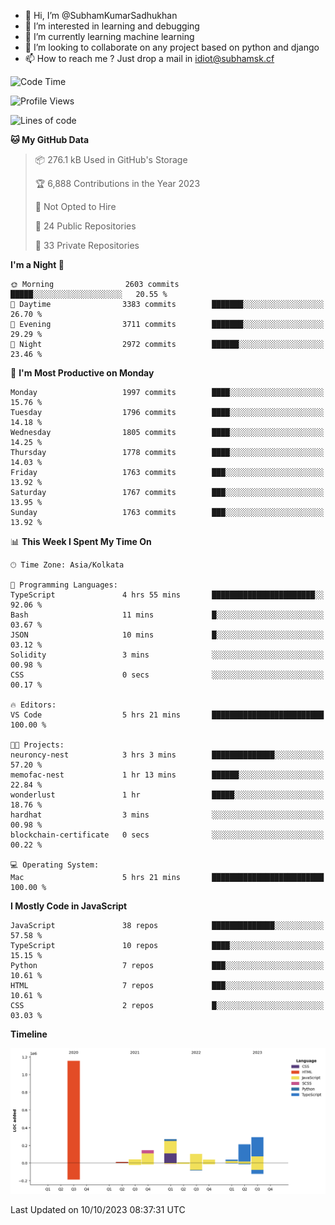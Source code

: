 - 👋 Hi, I’m @SubhamKumarSadhukhan
- 👀 I’m interested in learning and debugging
- 🌱 I’m currently learning machine learning
- 💞️ I’m looking to collaborate on any project based on python and django
- 📫 How to reach me ?
      Just drop a mail in idiot@subhamsk.cf

<!---
SubhamKumarSadhukhan/SubhamKumarSadhukhan is a ✨ special ✨ repository because its `README.md` (this file) appears on your GitHub profile.
You can click the Preview link to take a look at your changes.
--->


<!--START_SECTION:waka-->
![Code Time](http://img.shields.io/badge/Code%20Time-1%2C589%20hrs%2032%20mins-blue)

![Profile Views](http://img.shields.io/badge/Profile%20Views-1-blue)

![Lines of code](https://img.shields.io/badge/From%20Hello%20World%20I%27ve%20Written-2.3%20million%20lines%20of%20code-blue)

**🐱 My GitHub Data** 

> 📦 276.1 kB Used in GitHub's Storage 
 > 
> 🏆 6,888 Contributions in the Year 2023
 > 
> 🚫 Not Opted to Hire
 > 
> 📜 24 Public Repositories 
 > 
> 🔑 33 Private Repositories 
 > 
**I'm a Night 🦉** 

```text
🌞 Morning                2603 commits        █████░░░░░░░░░░░░░░░░░░░░   20.55 % 
🌆 Daytime                3383 commits        ███████░░░░░░░░░░░░░░░░░░   26.70 % 
🌃 Evening                3711 commits        ███████░░░░░░░░░░░░░░░░░░   29.29 % 
🌙 Night                  2972 commits        ██████░░░░░░░░░░░░░░░░░░░   23.46 % 
```
📅 **I'm Most Productive on Monday** 

```text
Monday                   1997 commits        ████░░░░░░░░░░░░░░░░░░░░░   15.76 % 
Tuesday                  1796 commits        ████░░░░░░░░░░░░░░░░░░░░░   14.18 % 
Wednesday                1805 commits        ████░░░░░░░░░░░░░░░░░░░░░   14.25 % 
Thursday                 1778 commits        ████░░░░░░░░░░░░░░░░░░░░░   14.03 % 
Friday                   1763 commits        ███░░░░░░░░░░░░░░░░░░░░░░   13.92 % 
Saturday                 1767 commits        ███░░░░░░░░░░░░░░░░░░░░░░   13.95 % 
Sunday                   1763 commits        ███░░░░░░░░░░░░░░░░░░░░░░   13.92 % 
```


📊 **This Week I Spent My Time On** 

```text
🕑︎ Time Zone: Asia/Kolkata

💬 Programming Languages: 
TypeScript               4 hrs 55 mins       ███████████████████████░░   92.06 % 
Bash                     11 mins             █░░░░░░░░░░░░░░░░░░░░░░░░   03.67 % 
JSON                     10 mins             █░░░░░░░░░░░░░░░░░░░░░░░░   03.12 % 
Solidity                 3 mins              ░░░░░░░░░░░░░░░░░░░░░░░░░   00.98 % 
CSS                      0 secs              ░░░░░░░░░░░░░░░░░░░░░░░░░   00.17 % 

🔥 Editors: 
VS Code                  5 hrs 21 mins       █████████████████████████   100.00 % 

🐱‍💻 Projects: 
neuroncy-nest            3 hrs 3 mins        ██████████████░░░░░░░░░░░   57.20 % 
memofac-nest             1 hr 13 mins        ██████░░░░░░░░░░░░░░░░░░░   22.84 % 
wonderlust               1 hr                █████░░░░░░░░░░░░░░░░░░░░   18.76 % 
hardhat                  3 mins              ░░░░░░░░░░░░░░░░░░░░░░░░░   00.98 % 
blockchain-certificate   0 secs              ░░░░░░░░░░░░░░░░░░░░░░░░░   00.22 % 

💻 Operating System: 
Mac                      5 hrs 21 mins       █████████████████████████   100.00 % 
```

**I Mostly Code in JavaScript** 

```text
JavaScript               38 repos            ██████████████░░░░░░░░░░░   57.58 % 
TypeScript               10 repos            ████░░░░░░░░░░░░░░░░░░░░░   15.15 % 
Python                   7 repos             ███░░░░░░░░░░░░░░░░░░░░░░   10.61 % 
HTML                     7 repos             ███░░░░░░░░░░░░░░░░░░░░░░   10.61 % 
CSS                      2 repos             █░░░░░░░░░░░░░░░░░░░░░░░░   03.03 % 
```



**Timeline**

![Lines of Code chart](https://raw.githubusercontent.com/SubhamKumarSadhukhan/SubhamKumarSadhukhan/main/assets/bar_graph.png)


 Last Updated on 10/10/2023 08:37:31 UTC
<!--END_SECTION:waka-->
